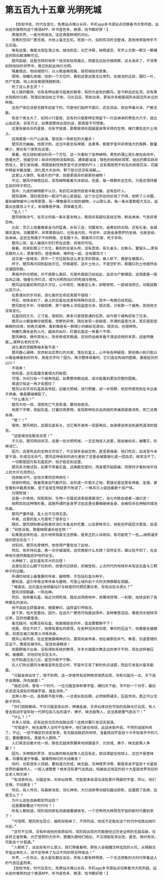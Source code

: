 # 第五百九十五章 光明死城
        【告知书友，时代在变化，免费站点难以长存，手机app多书源站点切换看书大势所趋，站长给你推荐的这个换源APP，听书音色多、换源、找书都好使！】
       黑暗世界，一座光明城池，这还真是鲜明的对比。
       漆黑的空间广袤无垠，大地上毫无生机，死寂一片，如同荒凉的戈壁滩，其他地带皆伸手不见五指。
       唯有这里，像是太阳坠落之地，城池恢宏，光芒冲霄，映照虚空，天宇上方那一颗又一颗横亘的陨石都清晰可见。
       楚风狐疑，这是怎样的地带？他没有轻易接近，而是在远处仔细观察，这太诡异了，于漆黑如同地狱的世界中，竟见到如此绚烂光明。
       隔着很远，他绕城而行，以火眼金睛观看，窥视城前的景象。
       很快，他瞳孔收缩，绕到一个方位时，看到这里这里无比惨烈，在城池的近前，猩红一片，伏尸无数，地上到处都是残肢断体。
       死了这么多生灵？！
       有人族的躯体，也有各种凶兽与猛禽的骸骨，有的为金色的鹏鸟，至今鲜血还在流，还有黑太阳般的乌鸦，殒落后依旧屹立不倒，乌光滔滔，照射出来，更有许多都是闻所未闻见所未见的种族。
       这些尸体应该是无数年前留下的，可是他们始终不腐烂，还在淌血，依旧带着光泽，尸骸无数。
       有些个体太大了，如同小行星般，还有的只是那种生物留下一只血淋淋的黑色大爪子，就比山岳还高，足有万丈，如果是整体出现的话，那真是不可想象。
       这里有被击杀的星兽，也有宇宙兽，那都是体形超越星辰等天体的生物，被打爆在这片土地上。
       这简直是一片尸山血海，曾经有一场疯狂的大屠杀！
       楚风目光幽幽，他意识到，这当中甚至有神兽、圣禽等，都是宇宙中异常强大的族群，数量稀少，竟也有个体死在这里。
       接着，他又绕到城池的另一个方位，这一次看到了各种植物。黑色的蒲公英扎根在血肉中，吞噬光芒，扭曲空间；妖异的桃树汲取鲜血，通体碧油油；银色的核桃树凋零，结出的果实妖异而惊人，曾引发核爆，周围放射性物质至今还浓郁的吓人；还有美丽而不知名的妖艳花朵，花瓣中残留半截龙躯，消化其大半血肉，剩下部分还没有溶解……
       这里让人悚然，有成片的尸体，但是更诡异的是那些植物！
       不过，楚风仔细感应后，发现植物看着光泽依旧，但是，每一株都失去生机，只是还保持着生前的样子而已。
       其中，九成的植物都不认识，有的花朵居然吞食半截龙躯，这有些吓人。
       楚风凝神，深刻感受到一股凉气自心底冒起，这个方位所在的区域了不得，他转了小半圈，看到植物偏中心地带那里，有一棵像是吊兰般的植物，小山那么高，每一条长茎都粗大无比，延展出去数百上千丈，末端像是矛锋，洞穿着生灵。
       “圣人！”
       楚风倒吸冷气，在吊兰的每一条长茎末梢上，都挑杀有疑似圣级生物，鲜血淋淋，气息异常恐怖。
       比如：吊兰上挂着像是金乌的猛禽，长有三足，羽翼发光，金黄如同太阳。还有孔雀，圣威铺天盖地，羽翼展开，异常美丽灿烂。也有金光犼，传说中，这是金身菩萨的坐骑，也是圣级，血淋淋。这些生物属于不同种族，足有数十头，都被吊兰钉穿，死于非命。
       楚风心惊，圣人被成片的钉死在这里，异常的可怕。
       接着，他来到第三个方位，看到的全是头颅，没有其他，有孔雀头、白象头、饕餮头……更有无数的人头，景象惨烈，密密麻麻，堆积在一起，足有数百万！
       这仅是一座城池，其中一个方位就有这么多生灵的首级，被人斩下，像是在被展示。
       终于，楚风再次回到起始方位，仔细凝视，这片土地上，不是空旷的，那猩红的土地居然血泥凝固所致。
       黑暗中的光明城，并不是那么美好，光是外面就已经如此，血泥与尸骸铺就，这简直是一座血肉之城，强者化作烂泥，成为光明而灿烂的死城与绝地。
       楚风站在最初来的这片方位，心中感叹，强者这么多，却都惨死，一座城池而已，动辄就数以百万计。
       在那漫长的岁月前，进化者的生命还真是不值钱！
       然后，他体会到了，身上的石盒在这里有特殊的反应，其中一角竟已经亮起。
       楚风取在手中，仔细观察，那个棱角上浮现晶莹光泽，很古怪，只有那一个棱角，其他地方没有变化。
       石盒四四方方，三寸高，很规则，原本只是很普通的石质，如今那个棱角却有了光泽。
       楚风以火眼金睛仔细观看，觉察到异常，随后发现一些秘密，所谓的晶莹光泽，其实是密密麻麻的纹络，他再次凝神，看到像是有一群微小的蝌蚪在游动，很灵动，也很神奇。
       他瞳孔爆发金色火光，越发的灿烂，盯着石盒这一角看个不停。
       楚风确信，换作其他人，除非修成天眼通，否则的话根本看不清这纹络的本质，这居然像是……某种古老的文字。
       进化者的灵眼等根本看不透！
       楚风静心凝神，双目射出实质化的光束，落在石盒上，心中有各种疑惑，那些微小到只能以火眼金睛看到的符号，真是文字吗？因为，再次整体观看时，它们连在构成的图案，像是起伏的山川！
       不简单！
       他知道，这石盒蕴含着很大的秘密。
       可惜，为何只有一个棱角亮起，如果整体都这般，或许能看到更加完整的图案。
       难道只有这一角才有图纹？
       楚风以右手将石盒高高举起，迎着光明城，进行照耀，进一步观察，他忽然感觉到左半边身子疼痛，像是要被撕裂了。
       “什么情况？”
       楚风大吃一惊，深感死亡气息弥漫，要将他吞没。
       他放下手臂，收起石盒，打量四周景物，发现那种绞杀血肉般的疼痛感直接消失，死亡远离自身。
       “嗯？！”
       很快，楚风明白，这跟石盒有关，当它离开身体一定距离后，自身便会体会到身死道消的错觉。
       “这座城池在散发杀意！”
       不久后，楚风明白状况，这是一处光明死城，一旦生物进入这里，就会被绞杀，被覆灭，形神消亡。
       因为，这里死去的生物太可怕了，不乏很多圣级生物，甚至更强者，他们死后，血液至今未曾干涸，形成滔天杀气，楚风这种级别的进化者到了这里会被直接化成一团血泥，根本活不了。
       一切都是因为有石盒庇护，他才能走到这里。
       楚风多次做试验，如果不带着石盒，远离数百里时，周身便开始剧痛，而那时才看到地平线上的大片光亮而已。
       他倒吸冷气，这地方果然恐怖绝伦！
       他顿时明白，强者周身血气散开后，会形成一片毁灭之地，更遑论是这里有神禽、圣兽，甚至看到半截真龙躯，至于圣级生物就更不用说了，一株吊兰上就挂着数十具尸体。
       光明死城！
       这是一片绝地，宛若炼狱，生物一旦踏足进来就直接消亡，会化作脓血或者一滩烂泥！
       按照目前这种情形看，就是所谓的金身罗汉在这里也要被破掉金身，会被绞杀在神秘的城池外面。
       楚风严重怀疑，圣人也不见得无恙。
       毕竟，这里的圣人可是死了很多位！
       随后，楚风想到那朵吞食并消化半条龙的花蕾，以及那株吊兰，他有些怀疑层次更高，自语道：“别告诉我，那是映照诸天级生物！”
       如果是这样的话，这片地带简直无法想象，是真正的人间炼狱，有可能死了一些……映照诸天级的禁忌存在？！
       顷刻间，楚风毛骨悚然，他觉得严重低估了此地。
       然后，他手持石盒，再一次仔细凝视，这究竟是什么东西？突然复苏，跟以往不同了，在这种地方居然都能庇护他的安全。
       太神秘了，这石盒有天大的古怪！
       这是在昆仑山脚下捡到的，他曾问过妖妖，却被告知，上古时代的地球并未有这石盒与三颗种子的记载。
       所谓的地球上最重要的传承、器物等，不包括石盒与种子。
       要知道，盗引呼吸法等传承与器物，可是让域外前十大的天神族都在觊觎。
       “难道说，这石盒比地球最灿烂与辉煌的时期还要古老，另有出处与源头？”
       楚风浮现联翩，一阵出神。
       然后，他带着石盒，临近光明死城，踏足战场绝地中，他蓦地惊悚，一刹那，他体会到了各种莫名的波动。
       他不由自主舒展身体，施展拳印，运转盗引呼吸法。
       接下来，他大受震动，因为，在这片广袤而可怕是战场中，各种拳意滔滔，像是洪水般倾泻过来，压的他要窒息。
       毫无疑问，如果没有石盒，他直接就会炸开，连血雾都剩不下！
       但是，现在不同了，他竟有莫名的感悟，在各种滔天的剑意、拳印的压迫下，他像是在被磨砺，宛若在被三昧真火淬炼肉身。
       楚风心有所感，在这里施展精神武功，展现肉身传承，他在被那些杀气、拳意、剑道意境的压迫下，像是在被洗礼，促进自身精进！
       他是野路子出身，没有得到系统的教导，许多方面跟大教走出的弟子不同，现在这样被压制，被磨砺，对他好处实在太大。
       也不知道过去几日，星空中颇不宁静。
       在人们热议楚风与秦珞音死在昆仑时，宇宙中又有了新的热点话题，而且引发各片星系剧震。
       “元磁圣体出世了，想不到啊，这一世居然有这种绝世体质出现，号称元磁光一出，天下高手皆慑服，所向披靡！”
       “我还记得，曾有一个时代，一位元磁圣体称尊宇宙，横扫天下敌，寻不到一个对手，最后杀进混沌深处的残破宇宙，就此消失。”
       这种人物一出，各族都不能平静，一旦成长到后期，必然映照诸天，压盖世间，真正可以无敌于世间。
       “你们孤陋寡闻，不仅元磁圣体出世，神璃金身、天命仙体这些可怕的血脉也已出现，有人曾去挑战宇宙年轻一代排位前几名的道子、佛子、映无敌等人，这当真是要气吞天下！”
       “什么？！”
       许多人惊骇，还有这些无匹的血脉出现？这绝对要引发滔天骇浪。
       “可惜道子、映无敌等人当时不在族中，他们身在地球，此战未能开启，不然的话就热闹了。不过，一些不确定的消息常来，有无敌血脉赶向地球，准备挑战宇宙前十大年轻高手中的几位，要颠覆排名，真是令人期待。”
       人们闻言后都大吃一惊，那些无敌体质要来地球跟道子、元世成、佛子、映无敌等人争霸？！
       因为，天神族的罗浮、亚仙族的映无敌等人还没有走，依旧滞留在地球上，这岂不是意味着，将要有诸子争霸，璀璨而绚烂的大战爆发？
       同时，也有很多人惊疑，要知道元世成、映无敌、天神族罗浮等，都是来自宇宙前十大星辰世界的最强传人，一般人谁敢惹？根本没有勇气去挑战，怕被自古恒定的前十大星辰世界背后的古老人物灭掉！
       “有消息传出，元磁圣体、天命仙体等，可能是来自混沌深处那片残破的宇宙，所以，他们无惧，不怕报复！”
       然后，有人传讯，有最新消息，羽化神体、大衍战体等也疑似露出踪影，这震撼了各族，这是怎么了？
       为什么这些血脉都突然出现？
       这是要颠覆这个时代吗？！
       所有人都知道，现阶段的排名将直接要被改写，一个恐怖而光辉照亮宇宙的新时代要到来了！
       “可惜啊，楚风死在昆仑，被炼狱吞掉了，不然的话，他说不定能在这个时代中绽放出绚烂光彩。”
       “这可不见得，没有听闻他的体质如何，现阶段出现的可都是经过历史证明的无敌血脉，在这样王者聚集、光芒普照的大世中，楚魔头跟他们相比，不见得能有多出色，甚至，相对来说，可能会十分普通。”
       “人都死了，谈这些有什么意义，我们等着看吧，那些人会碰撞怎样炫目的火花，从残破古宇宙出来的人，说不定带来了与众不同的禁忌呼吸法！”
       外界，一片热议，各大星系都在谈论，所有人都有种预感，一个无法想象的大时代带着迫人的气息压盖而来。
       【告知书友，时代在变化，免费站点难以长存，手机app多书源站点切换看书大势所趋，站长给你推荐的这个换源APP，听书音色多、换源、找书都好使！】